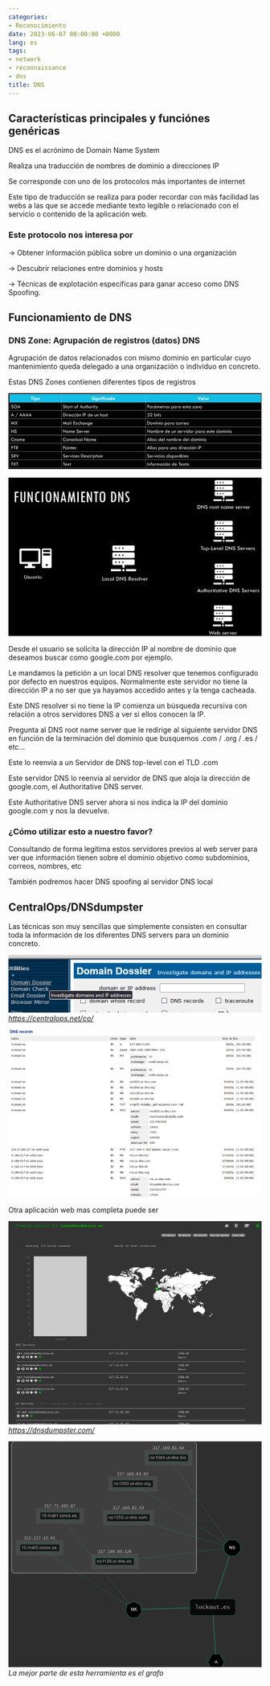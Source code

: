 ```yaml
---
categories:
- Reconocimiento
date: 2023-06-07 00:00:00 +0000
lang: es
tags:
- network
- reconnaissance
- dns
title: DNS
---
```


## Características principales y funciónes genéricas

DNS es el acrónimo de Domain Name System

Realiza una traducción de nombres de dominio a direcciones IP

Se corresponde con uno de los protocolos más importantes de internet

Este tipo de traducción se realiza para poder recordar con más facilidad las webs a las que se accede mediante texto legible o relacionado con el servicio o contenido de la aplicación web.

### Este protocolo nos interesa por

→ Obtener información pública sobre un dominio o una organización

→ Descubrir relaciones entre dominios y hosts

→ Técnicas de explotación específicas para ganar acceso como DNS Spoofing.

## Funcionamiento de DNS

### DNS Zone: Agrupación de registros (datos) DNS

Agrupación de datos relacionados con mismo dominio en particular cuyo mantenimiento queda delegado a una organización o individuo en concreto.

Estas DNS Zones contienen diferentes tipos de registros

![DNS Registro Tipos](/assets/img/posts/reconocimiento/20241126_000258_86-1.png)

![DNS Registro Detalle](/assets/img/posts/reconocimiento/20241126_000309_86-2.png)

Desde el usuario se solicita la dirección IP al nombre de dominio que deseamos buscar como google.com por ejemplo.

Le mandamos la petición a un local DNS resolver que tenemos configurado por defecto en nuestros equipos. Normalmente este servidor no tiene la dirección IP a no ser que ya hayamos accedido antes y la tenga cacheada.

Este DNS resolver si no tiene la IP comienza un búsqueda recursiva con relación a otros servidores DNS a ver si ellos conocen la IP.

Pregunta al DNS root name server que le redirige al siguiente servidor DNS en función de la terminación del dominio que busquemos .com / .org / .es / etc...

Este lo reenvia a un Servidor de DNS top-level con el TLD .com 

Este servidor DNS lo reenvia al servidor de DNS que aloja la dirección de google.com, el Authoritative DNS server.

Este Authoritative DNS server ahora si nos indica la IP del dominio google.com y nos la devuelve.

### ¿Cómo utilizar esto a nuestro favor?

Consultando de forma legítima estos servidores previos al web server para ver que información tienen sobre el dominio objetivo como subdominios, correos, nombres, etc

También podremos hacer DNS spoofing al servidor DNS local

## CentralOps/DNSdumpster

Las técnicas son muy sencillas que simplemente consisten en consultar toda la información de los diferentes DNS servers para un dominio concreto.

![CentralOps Website](/assets/img/posts/reconocimiento/20241126_000438_87-1.png)
_https://centralops.net/co/_

![CentralOps Details](/assets/img/posts/reconocimiento/20241126_000450_87-2.png)

Otra aplicación web mas completa puede ser

![DNSDumpster Website](/assets/img/posts/reconocimiento/20241126_000520_87-3.png)
_https://dnsdumpster.com/_

![DNSDumpster Graph](/assets/img/posts/reconocimiento/20241126_000543_87-4.png)
_La mejor parte de esta herramienta es el grafo_